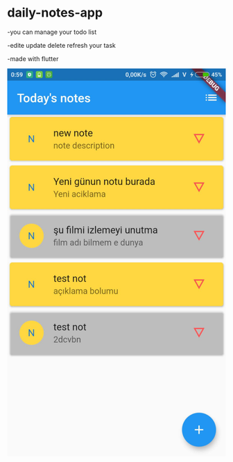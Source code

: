# daily-notes-app

-you can manage your todo list

-edite update delete refresh your task

-made with flutter


![image](https://github.com/ozeraydin57/daily-notes-app/blob/master/assets/images/Screenshot_2020-06-18-00-59-21-660_com.example.sqflitedemo.jpg)
